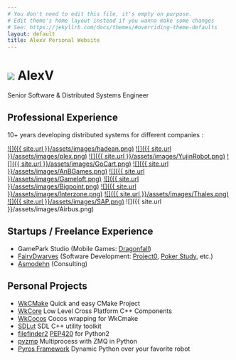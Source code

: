 ```yaml
---
# You don't need to edit this file, it's empty on purpose.
# Edit theme's home layout instead if you wanna make some changes
# See: https://jekyllrb.com/docs/themes/#overriding-theme-defaults
layout: default
title: AlexV Personal Website
---
```



![](https://gravatar.com/avatar/4760982bce87813e29fbac9630499ca9) AlexV
=======================================================================

Senior Software & Distributed Systems Engineer

Professional Experience
-----------------------

10+ years developing distributed systems for different companies : 

[![]({{ site.url }}/assets/images/hadean.png)](http://hadean.com/)
[![]({{ site.url }}/assets/images/plex.png)](http://plex.tv/)
[![]({{ site.url }}/assets/images/YujinRobot.png)](http://en.yujinrobot.com/)
[![]({{ site.url }}/assets/images/GoCart.png)](http://gocart.yujinrobot.com/)
[![]({{ site.url }}/assets/images/AnBGames.png)](http://www.anbgames.com)
[![]({{ site.url }}/assets/images/Gameloft.png)](http://www.gameloft.com)
[![]({{ site.url }}/assets/images/Bigpoint.png)](http://www.bigpoint.com)
[![]({{ site.url }}/assets/images/Interzone.png)](https://www.youtube.com/watch?v=zi8rbMCuwIc)
[![]({{ site.url }}/assets/images/Thales.png)](http://thalesgroup.com)
[![]({{ site.url }}/assets/images/SAP.png)](https://www.sap.com/france/products/product-visualization.html)
![]({{ site.url }}/assets/images/Airbus.png)

Startups / Freelance Experience
-------------------------------

- GamePark Studio (Mobile Games: [Dragonfall](https://www.youtube.com/watch?v=7gFmaHIiSJA)) 
- [FairyDwarves](http://fairydwarves.com) (Software Development: [Project0](http://www.fairydwarves.com/products/project0), [Poker Study](http://www.fairydwarves.com/products/pokerstudy), etc.)
- [Asmodehn](http://www.asmodehn.fr) (Consulting)


Personal Projects
-----------------

- [WkCMake](https://github.com/asmodehn/wkcmake) Quick and easy CMake Project
- [WkCore](https://github.com/asmodehn/wkcore) Low Level Cross Platform C++ Components
- [WkCocos](https://github.com/asmodehn/wkcocos) Cocos wrapping for WkCmake
- [SDLut](https://github.com/asmodehn/sdlut) SDL C++ utility toolkit
- [filefinder2](https://github.com/asmodehn/filefinder2) [PEP420](https://www.python.org/dev/peps/pep-0420/) for Python2 
- [pyzmp](https://github.com/asmodehn/pyzmp) Multiprocess with ZMQ in Python
- [Pyros Framework](https://github.com/pyros-dev) Dynamic Python over your favorite robot 




